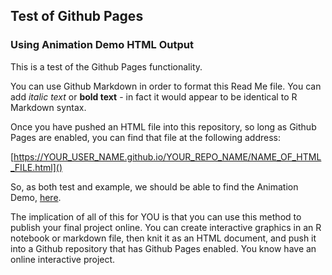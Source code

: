 ## Test of Github Pages
### Using Animation Demo HTML Output

This is a test of the Github Pages functionality.  

You can use Github Markdown in order to format this Read Me file.  You can add *italic text* or **bold text** - in fact it would appear to be identical to R Markdown syntax.  

Once you have pushed an HTML file into this repository, so long as Github Pages are enabled, you can find that file at the following address:

[https://YOUR_USER_NAME.github.io/YOUR_REPO_NAME/NAME_OF_HTML_FILE.html]()

So, as both test and example, we should be able to find the Animation Demo, [here](https://alexlundry.github.io/animation/animation.html).

The implication of all of this for YOU is that you can use this method to publish your final project online.  You can create interactive graphics in an R notebook or markdown file, then knit it as an HTML document, and push it into a Github repository that has Github Pages enabled.  You know have an online interactive project.  
